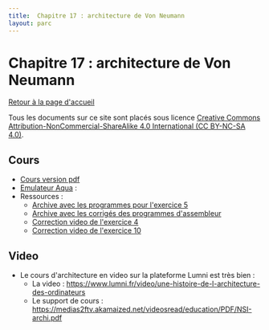 ```yaml
---
title:  Chapitre 17 : architecture de Von Neumann
layout: parc
---
```




# Chapitre 17 : architecture de Von Neumann

[Retour à la page d'accueil](https://parc-nsi.github.io/premiere-nsi/index.html)

Tous les documents sur ce site sont   placés sous licence [Creative Commons Attribution-NonCommercial-ShareAlike 4.0 International (CC BY-NC-SA 4.0)](https://creativecommons.org/licenses/by-nc-sa/4.0/).




## Cours 

* [Cours version pdf](chapitre17/NSI-ArchitectureVonNeumann-Cours2020V2.pdf)
* [Emulateur Aqua](http://www.peterhigginson.co.uk/AQA/) :
* Ressources :
  * [Archive avec les programmes pour l'exercice 5](chapitre17/ressources/exemple5.zip)
  * [Archive avec les corrigés des programmes d'assembleur](chapitre17/ressources/programmes_assembleur.zip)
  * [Correction video de l'exercice 4](https://cloud-lyon.beta.education.fr/s/QjqqgLdAsm54x6B)
  * [Correction video de l'exercice 10](https://cloud-lyon.beta.education.fr/s/6FgtQQaqbZfZrb3)

## Video


* Le cours d'architecture en video sur la plateforme Lumni est très bien : 
  * La video : <https://www.lumni.fr/video/une-histoire-de-l-architecture-des-ordinateurs>
  * Le support de cours : <https://medias2ftv.akamaized.net/videosread/education/PDF/NSI-archi.pdf>